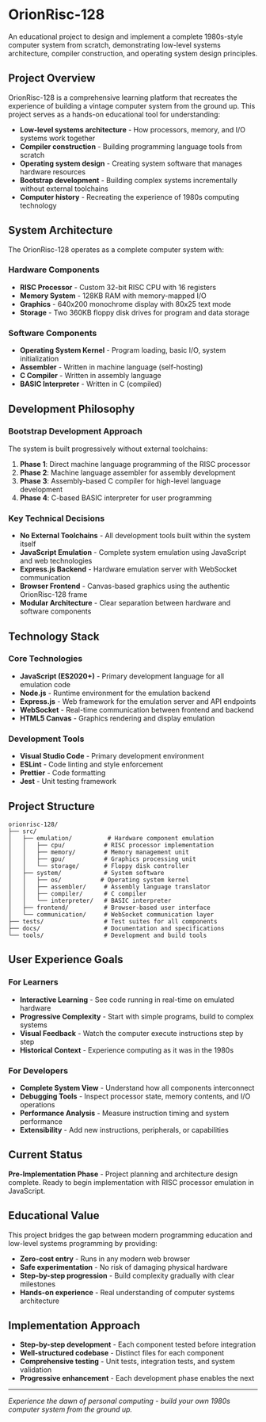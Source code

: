 # OrionRisc-128

An educational project to design and implement a complete 1980s-style computer system from scratch, demonstrating low-level systems architecture, compiler construction, and operating system design principles.

## Project Overview

OrionRisc-128 is a comprehensive learning platform that recreates the experience of building a vintage computer system from the ground up. This project serves as a hands-on educational tool for understanding:

- **Low-level systems architecture** - How processors, memory, and I/O systems work together
- **Compiler construction** - Building programming language tools from scratch
- **Operating system design** - Creating system software that manages hardware resources
- **Bootstrap development** - Building complex systems incrementally without external toolchains
- **Computer history** - Recreating the experience of 1980s computing technology

## System Architecture

The OrionRisc-128 operates as a complete computer system with:

### Hardware Components
- **RISC Processor** - Custom 32-bit RISC CPU with 16 registers
- **Memory System** - 128KB RAM with memory-mapped I/O
- **Graphics** - 640x200 monochrome display with 80x25 text mode
- **Storage** - Two 360KB floppy disk drives for program and data storage

### Software Components
- **Operating System Kernel** - Program loading, basic I/O, system initialization
- **Assembler** - Written in machine language (self-hosting)
- **C Compiler** - Written in assembly language
- **BASIC Interpreter** - Written in C (compiled)

## Development Philosophy

### Bootstrap Development Approach
The system is built progressively without external toolchains:

1. **Phase 1**: Direct machine language programming of the RISC processor
2. **Phase 2**: Machine language assembler for assembly development
3. **Phase 3**: Assembly-based C compiler for high-level language development
4. **Phase 4**: C-based BASIC interpreter for user programming

### Key Technical Decisions
- **No External Toolchains** - All development tools built within the system itself
- **JavaScript Emulation** - Complete system emulation using JavaScript and web technologies
- **Express.js Backend** - Hardware emulation server with WebSocket communication
- **Browser Frontend** - Canvas-based graphics using the authentic OrionRisc-128 frame
- **Modular Architecture** - Clear separation between hardware and software components

## Technology Stack

### Core Technologies
- **JavaScript (ES2020+)** - Primary development language for all emulation code
- **Node.js** - Runtime environment for the emulation backend
- **Express.js** - Web framework for the emulation server and API endpoints
- **WebSocket** - Real-time communication between frontend and backend
- **HTML5 Canvas** - Graphics rendering and display emulation

### Development Tools
- **Visual Studio Code** - Primary development environment
- **ESLint** - Code linting and style enforcement
- **Prettier** - Code formatting
- **Jest** - Unit testing framework

## Project Structure

```
orionrisc-128/
├── src/
│   ├── emulation/          # Hardware component emulation
│   │   ├── cpu/           # RISC processor implementation
│   │   ├── memory/        # Memory management unit
│   │   ├── gpu/           # Graphics processing unit
│   │   └── storage/       # Floppy disk controller
│   ├── system/            # System software
│   │   ├── os/           # Operating system kernel
│   │   ├── assembler/     # Assembly language translator
│   │   ├── compiler/      # C compiler
│   │   └── interpreter/   # BASIC interpreter
│   ├── frontend/          # Browser-based user interface
│   └── communication/     # WebSocket communication layer
├── tests/                 # Test suites for all components
├── docs/                  # Documentation and specifications
└── tools/                 # Development and build tools
```

## User Experience Goals

### For Learners
- **Interactive Learning** - See code running in real-time on emulated hardware
- **Progressive Complexity** - Start with simple programs, build to complex systems
- **Visual Feedback** - Watch the computer execute instructions step by step
- **Historical Context** - Experience computing as it was in the 1980s

### For Developers
- **Complete System View** - Understand how all components interconnect
- **Debugging Tools** - Inspect processor state, memory contents, and I/O operations
- **Performance Analysis** - Measure instruction timing and system performance
- **Extensibility** - Add new instructions, peripherals, or capabilities

## Current Status

**Pre-Implementation Phase** - Project planning and architecture design complete. Ready to begin implementation with RISC processor emulation in JavaScript.

## Educational Value

This project bridges the gap between modern programming education and low-level systems programming by providing:

- **Zero-cost entry** - Runs in any modern web browser
- **Safe experimentation** - No risk of damaging physical hardware
- **Step-by-step progression** - Build complexity gradually with clear milestones
- **Hands-on experience** - Real understanding of computer systems architecture

## Implementation Approach

- **Step-by-step development** - Each component tested before integration
- **Well-structured codebase** - Distinct files for each component
- **Comprehensive testing** - Unit tests, integration tests, and system validation
- **Progressive enhancement** - Each development phase enables the next

---

*Experience the dawn of personal computing - build your own 1980s computer system from the ground up.*

